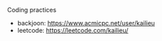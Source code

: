 Coding practices

- backjoon: https://www.acmicpc.net/user/kailieu
- leetcode: https://leetcode.com/kailieu/
